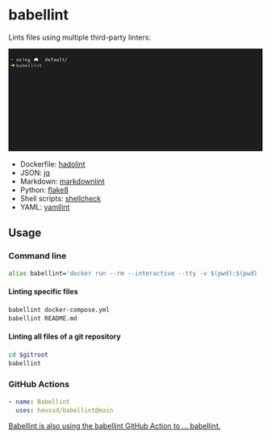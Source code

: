 # babellint

Lints files using multiple third-party linters:

![babellint working through all files of a git repository](babellint.gif)

- Dockerfile: [hadolint](https://github.com/hadolint/hadolint/)
- JSON: [jq](https://github.com/stedolan/jq/)
- Markdown: [markdownlint](https://github.com/markdownlint/markdownlint)
- Python: [flake8](https://github.com/PyCQA/flake8)
- Shell scripts: [shellcheck](https://github.com/koalaman/shellcheck)
- YAML: [yamllint](https://github.com/adrienverge/yamllint)


## Usage


### Command line

```sh
alias babellint='docker run --rm --interactive --tty -v $(pwd):$(pwd) -w $(pwd) ghcr.io/heussd/babellint:main'
```


#### Linting specific files

```sh
babellint docker-compose.yml
babellint README.md
```


#### Linting all files of a git repository

```sh
cd $gitroot
babellint
```


### GitHub Actions

```yml
- name: Babellint
  uses: heussd/babellint@main
```

[Babellint is also using the babellint GitHub Action to ... babellint.](.github/workflows/babellint.yml)
